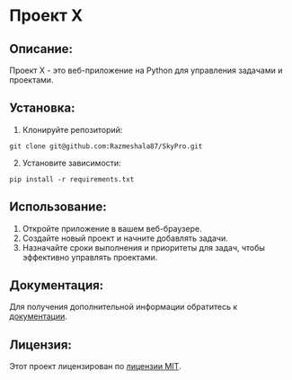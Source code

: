 # Проект X

## Описание:

Проект X - это веб-приложение на Python для управления задачами и проектами.

## Установка:

1. Клонируйте репозиторий:
```
git clone git@github.com:Razmeshala87/SkyPro.git
```
2. Установите зависимости:
```
pip install -r requirements.txt
```
## Использование:

1. Откройте приложение в вашем веб-браузере.
2. Создайте новый проект и начните добавлять задачи.
3. Назначайте сроки выполнения и приоритеты для задач, чтобы эффективно управлять проектами.

## Документация:

Для получения дополнительной информации обратитесь к [документации](docs/README.md).

## Лицензия:

Этот проект лицензирован по [лицензии MIT](LICENSE).